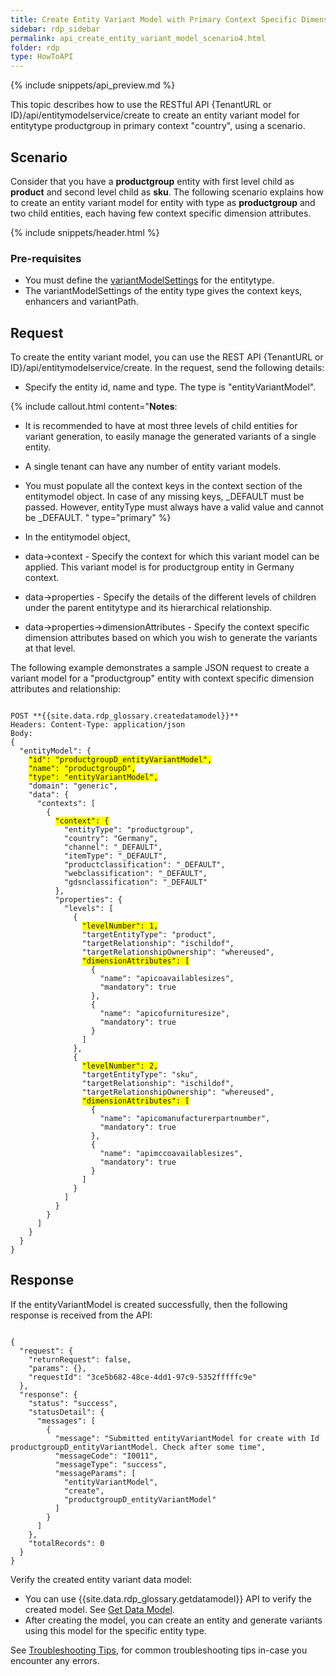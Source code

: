 ```yaml
---
title: Create Entity Variant Model with Primary Context Specific Dimension Attributes
sidebar: rdp_sidebar
permalink: api_create_entity_variant_model_scenario4.html
folder: rdp
type: HowToAPI
---
```


{% include snippets/api_preview.md %}

This topic describes how to use the RESTful API {TenantURL or ID}/api/entitymodelservice/create to create an entity variant model for entitytype productgroup in primary context "country", using a scenario.

## Scenario

Consider that you have a **productgroup** entity with first level child as **product** and second level child as **sku**. The following scenario explains how to create an entity variant model for entity with type as **productgroup** and two child entities, each having few context specific dimension attributes. 

{% include snippets/header.html %}

### Pre-requisites 

* You must define the [variantModelSettings](api_create_entity_variant_model_scenario1.html) for the entitytype.
* The variantModelSettings of the entity type gives the context keys, enhancers and variantPath.

## Request

To create the entity variant model, you can use the REST API {TenantURL or ID}/api/entitymodelservice/create. In the request, send the following details:

* Specify the entity id, name and type. The type is "entityVariantModel".

{% include callout.html content="**Notes**: 
* It is recommended to have at most three levels of child entities for variant generation, to easily manage the generated variants of a single entity. 
* A single tenant can have any number of entity variant models.
* You must populate all the context keys in the context section of the entitymodel object. In case of any missing keys, _DEFAULT must be passed. However, entityType must always have a valid value and cannot be _DEFAULT.
" type="primary" %}

* In the entitymodel object, 
* data->context - Specify the context for which this variant model can be applied. This variant model is for productgroup entity in Germany context.
* data->properties - Specify the details of the different levels of children under the parent entitytype and its hierarchical relationship. 
* data->properties->dimensionAttributes - Specify the context specific dimension attributes based on which you wish to generate the variants at that level.

The following example demonstrates a sample JSON request to create a variant model for a  "productgroup" entity with context specific dimension attributes and relationship:

<pre><code>
POST **{{site.data.rdp_glossary.createdatamodel}}**
Headers: Content-Type: application/json
Body:
{
  "entityModel": {
    <span style="background-color: #FFFF00">"id": "productgroupD_entityVariantModel",</span>
    <span style="background-color: #FFFF00">"name": "productgroupD",</span>
    <span style="background-color: #FFFF00">"type": "entityVariantModel",</span>
    "domain": "generic",
    "data": {
      "contexts": [
        {
          <span style="background-color: #FFFF00">"context": {</span>
            "entityType": "productgroup",
            "country": "Germany",
            "channel": "_DEFAULT",
            "itemType": "_DEFAULT",
            "productclassification": "_DEFAULT",
            "webclassification": "_DEFAULT",
            "gdsnclassification": "_DEFAULT"
          },
          "properties": {
            "levels": [
              {
                <span style="background-color: #FFFF00">"levelNumber": 1,</span>
                "targetEntityType": "product",
                "targetRelationship": "ischildof",
                "targetRelationshipOwnership": "whereused",
                <span style="background-color: #FFFF00">"dimensionAttributes": [</span>
                  {
                    "name": "apicoavailablesizes",
                    "mandatory": true
                  },
                  {
                    "name": "apicofurnituresize",
                    "mandatory": true
                  }
                ]
              },
              {
                <span style="background-color: #FFFF00">"levelNumber": 2,</span>
                "targetEntityType": "sku",
                "targetRelationship": "ischildof",
                "targetRelationshipOwnership": "whereused",
                <span style="background-color: #FFFF00">"dimensionAttributes": [</span>
                  {
                    "name": "apicomanufacturerpartnumber",
                    "mandatory": true
                  },
                  {
                    "name": "apimccoavailablesizes",
                    "mandatory": true
                  }
                ]
              }
            ]
          }
        }
      ]
    }
  }
}
</code></pre>

## Response

If the entityVariantModel is created successfully, then the following response is received from the API:

<pre><code>
{
  "request": {
    "returnRequest": false,
    "params": {},
    "requestId": "3ce5b682-48ce-4dd1-97c9-5352fffffc9e"
  },
  "response": {
    "status": "success",
    "statusDetail": {
      "messages": [
        {
          "message": "Submitted entityVariantModel for create with Id productgroupD_entityVariantModel. Check after some time",
          "messageCode": "I0011",
          "messageType": "success",
          "messageParams": [
            "entityVariantModel",
            "create",
            "productgroupD_entityVariantModel"
          ]
        }
      ]
    },
    "totalRecords": 0
  }
}
</code></pre> 

Verify the created entity variant data model:
* You can use {{site.data.rdp_glossary.getdatamodel}} API to verify the created model. See [Get Data Model](api_get_data_model.html).
* After creating the model, you can create an entity and generate variants using this model for the specific entity type.

See [Troubleshooting Tips](api_troubleshooting_tips.html), for common troubleshooting tips in-case you encounter any errors.